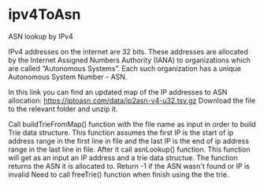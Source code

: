 # ipv4ToAsn
ASN lookup by IPv4

IPv4 addresses on the internet are 32 bits. These addresses are allocated by the Internet Assigned Numbers Authority (IANA) to organizations which are called “Autonomous Systems”. Each such organization has a unique Autonomous System Number - ASN.

In this link you can find an updated map of the IP addresses to ASN allocation:
https://iptoasn.com/data/ip2asn-v4-u32.tsv.gz
Download the file to the relevant folder and unzip it.

Call buildTrieFromMap() function with the file name as input in order to build Trie data structure.
This function assumes the first IP is the start of ip address range in the first line in file and the last IP is the end of ip address range in the last line in file.
After it call asnLookup() function. This function will get as an input an IP address and a trie data structue. The function returns the ASN it is allocated to. Return -1 if the ASN wasn't found or IP is invalid
Need to call freeTrie() function when finish using the the trie.
